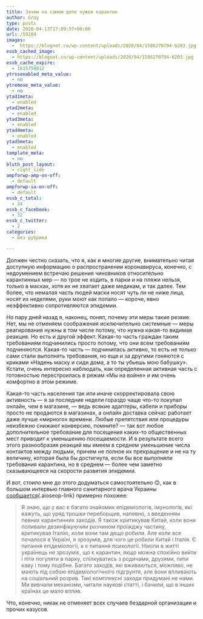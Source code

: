 ```yaml
---
title: Зачем на самом деле нужен карантин
author: Gray
type: posts
date: 2020-04-13T17:09:57+00:00
url: /59284
images:
  -  https://blognot.co/wp-content/uploads/2020/04/1586270794-6203.jpg
essb_cached_image:
  - https://blognot.co/wp-content/uploads/2020/04/1586270794-6203.jpg
essb_cache_expire:
  - 1615758012
ytrssenabled_meta_value:
  - no
ytremove_meta_value:
  - no
ytad1meta:
  - enabled
ytad2meta:
  - enabled
ytad3meta:
  - enabled
ytad4meta:
  - enabled
ytad5meta:
  - enabled
template_meta:
  - no
bluth_post_layout:
  - right_side
ampforwp-amp-on-off:
  - default
ampforwp-ia-on-off:
  - default
essb_c_total:
  - 34
essb_c_facebook:
  - 32
essb_c_twitter:
  - 2
categories:
  - Без рубрики

---
```








Должен честно сказать, что я, как и многие другие, внимательно читая доступную информацию о распространении коронавируса, конечно, с недоумением встречаю решения чиновников относительно карантинных мер — по трое не ходить, в парки и на пляжи нельзя, только в масках, хотя их не хватает даже медикам, и так далее. Тем более, что немалая часть людей маски носят чуть ли не ниже лица, носят их неделями, руки моют как попало — короче, явно неэффективно сопротивляются эпидемии. 

Но пару дней назад я, наконец, понял, почему эти меры такие резкие. Нет, мы не отменяем соображения исключительно системные — меры реагирования нужны в том числе потому, что нужна какая-то видимая реакция. Но есть и другой эффект. Какая-то часть граждан таким требованиям подчинились просто потому, что они всем требованиям подчиняются. Какая-то часть — подчинилась активно, то есть не только сами стали выполнять требования, но еще и за другими гоняются с криками &#171;Надень маску и сиди дома, а то ты убьешь мою бабушку&#187;. Кстати, очень интересно наблюдать, как определенная активная часть с готовностью перестроилась в режим &#171;Мы на войне&#187; и им очень комфортно в этом режиме.

Какая-то часть населения так или иначе скорректировала свою активность — я за последние недели гораздо чаще что-то покупал онлайн, чем в магазине, — ведь всякие адаптеры, кабели и приборы просто не продаются в магазинах, а онлайн доставка сейчас работает даже лучше &#171;мирного&#187; времени. Любые препятствия или процедуры неизбежно снижают конверсию, помните? —&nbsp;так вот любое дополнительное требование для посещения каких-то общественных мест приводит к уменьшению посещаемости. И в результате всего этого разнообразия реакций мы имеем в среднем уменьшение числа контактов между людьми, причем не полное их прекращение и не на ту величину, которая была бы достигнута, если бы все выполняли требования карантина, но в среднем — более чем заметно сказывающееся на скорости развития эпидемии.&nbsp;

И вот, стоило мне до этого додуматься самостоятельно 😊, как в большом интервью главного санитарного врача Украины [сообщается][1]{.aioseop-link} примерно похожее:

<blockquote class="wp-block-quote">
  <p>
    Я знаю, що у вас є багато знайомих епідеміологів, імунологів, які кажуть, що уряд трошки переборщив, напевно, з введенням певних карантинних заходів. Я також критикував Китай, коли вони поливали дезинфікуючим розчином проїжджу частину, критикував Італію, коли вони там дещо робили. Але коли все почалося в Україні, я зрозумів, для чого це робили Китай і Італія. Є питання епідеміології, а є питання психології. Ніколи в житті українець не зрозуміє, що є карантин, якщо можна спокійно вийти і піти погуляти в парку, спілкуватись з родичами, друзями, пити каву і тому подібне. Багато заходів, які вживаються, можливо, не мають під собою епідеміологічного підгрунтя, але вони впливають на соціальний розрив. Такі комплексні заходи придумані не нами. Ми вивчали механізми, читали наукові статті, і бачили, що в інших країнах це мало вплив. 
  </p>
</blockquote>

Что, конечно, никак не отменяет всех случаев бездарной организации и прочих казусов.

 [1]: https://lb.ua/society/2020/04/12/455111_viktor_lyashko_svit_vryatuie_charivniy.html
